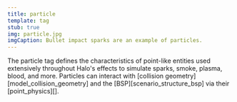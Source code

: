 ```yaml
---
title: particle
template: tag
stub: true
img: particle.jpg
imgCaption: Bullet impact sparks are an example of particles.
---
```

The particle tag defines the characteristics of point-like entities used extensively throughout Halo's effects to simulate sparks, smoke, plasma, blood, and more. Particles can interact with [collision geometry][model_collision_geometry] and the [BSP][scenario_structure_bsp] via their [point_physics][].
